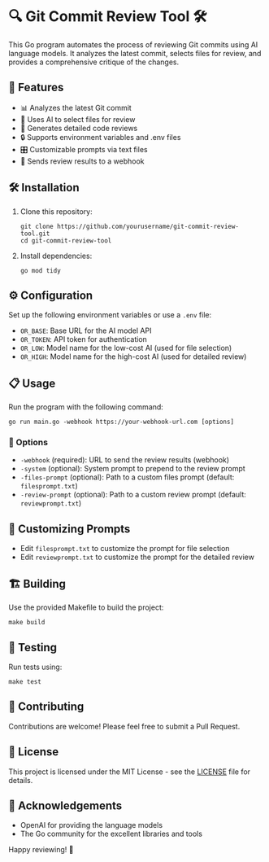 # 🔍 Git Commit Review Tool 🛠️

This Go program automates the process of reviewing Git commits using AI language models. It analyzes the latest commit, selects files for review, and provides a comprehensive critique of the changes.

## 🌟 Features

- 📊 Analyzes the latest Git commit
- 🤖 Uses AI to select files for review
- 📝 Generates detailed code reviews
- 🔒 Supports environment variables and .env files
- 🎛️ Customizable prompts via text files
- 🚀 Sends review results to a webhook

## 🛠️ Installation

1. Clone this repository:

   ```
   git clone https://github.com/yourusername/git-commit-review-tool.git
   cd git-commit-review-tool
   ```

2. Install dependencies:
   ```
   go mod tidy
   ```

## ⚙️ Configuration

Set up the following environment variables or use a `.env` file:

- `OR_BASE`: Base URL for the AI model API
- `OR_TOKEN`: API token for authentication
- `OR_LOW`: Model name for the low-cost AI (used for file selection)
- `OR_HIGH`: Model name for the high-cost AI (used for detailed review)

## 📋 Usage

Run the program with the following command:

```
go run main.go -webhook https://your-webhook-url.com [options]
```

### 🚩 Options

- `-webhook` (required): URL to send the review results (webhook)
- `-system` (optional): System prompt to prepend to the review prompt
- `-files-prompt` (optional): Path to a custom files prompt (default: `filesprompt.txt`)
- `-review-prompt` (optional): Path to a custom review prompt (default: `reviewprompt.txt`)

## 📄 Customizing Prompts

- Edit `filesprompt.txt` to customize the prompt for file selection
- Edit `reviewprompt.txt` to customize the prompt for the detailed review

## 🏗️ Building

Use the provided Makefile to build the project:

```
make build
```

## 🧪 Testing

Run tests using:

```
make test
```

## 🤝 Contributing

Contributions are welcome! Please feel free to submit a Pull Request.

## 📜 License

This project is licensed under the MIT License - see the [LICENSE](LICENSE) file for details.

## 🙏 Acknowledgements

- OpenAI for providing the language models
- The Go community for the excellent libraries and tools

Happy reviewing! 🎉
